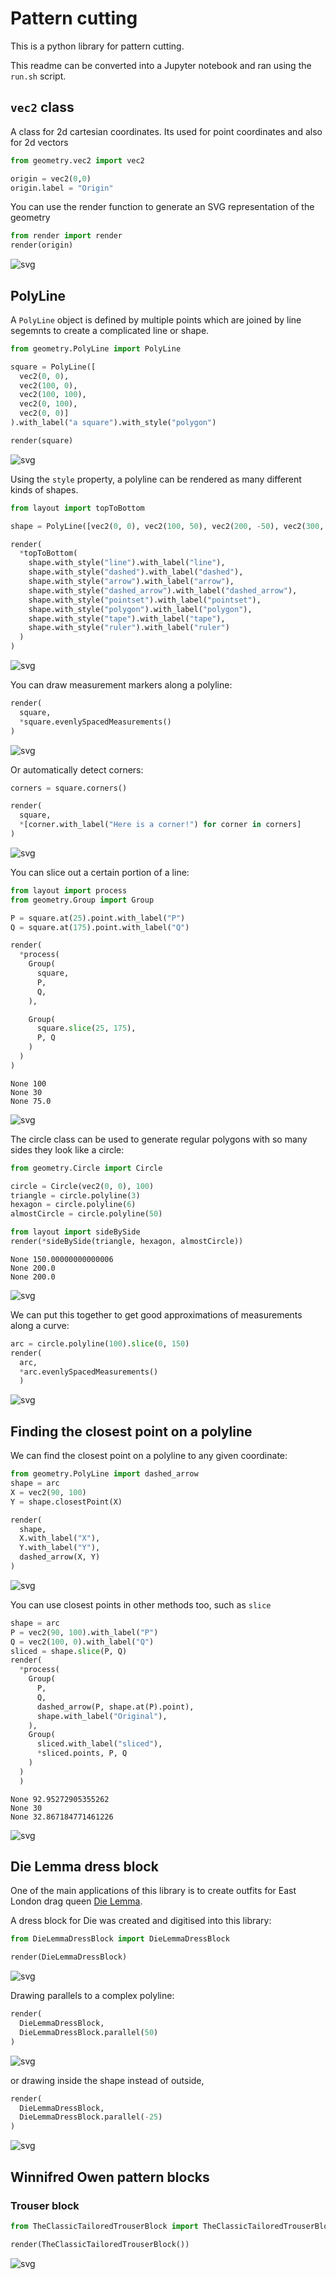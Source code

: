 # Pattern cutting

This is a python library for pattern cutting.

This readme can be converted into a Jupyter notebook and ran using the
`run.sh` script.

## `vec2` class

A class for 2d cartesian coordinates. Its used for point coordinates and
also for 2d vectors


```python
from geometry.vec2 import vec2

origin = vec2(0,0)
origin.label = "Origin"

```

You can use the render function to generate an SVG representation of the
geometry


```python
from render import render
render(origin)
```




    
![svg](readme_files/readme_3_0.svg)
    



## PolyLine

A `PolyLine` object is defined by multiple points which are joined by
line segemnts to create a complicated line or shape.


```python
from geometry.PolyLine import PolyLine

square = PolyLine([
  vec2(0, 0), 
  vec2(100, 0), 
  vec2(100, 100), 
  vec2(0, 100), 
  vec2(0, 0)]
).with_label("a square").with_style("polygon")

render(square)
```




    
![svg](readme_files/readme_5_0.svg)
    



Using the `style` property, a polyline can be rendered as many different
kinds of shapes.


```python
from layout import topToBottom

shape = PolyLine([vec2(0, 0), vec2(100, 50), vec2(200, -50), vec2(300, 0)])

render(
  *topToBottom(
    shape.with_style("line").with_label("line"),
    shape.with_style("dashed").with_label("dashed"),
    shape.with_style("arrow").with_label("arrow"),
    shape.with_style("dashed_arrow").with_label("dashed_arrow"),
    shape.with_style("pointset").with_label("pointset"),
    shape.with_style("polygon").with_label("polygon"),
    shape.with_style("tape").with_label("tape"),
    shape.with_style("ruler").with_label("ruler")
  )
)
```




    
![svg](readme_files/readme_7_0.svg)
    



You can draw measurement markers along a polyline:


```python
render(
  square, 
  *square.evenlySpacedMeasurements()
)
```




    
![svg](readme_files/readme_9_0.svg)
    



Or automatically detect corners:


```python
corners = square.corners()

render(
  square,
  *[corner.with_label("Here is a corner!") for corner in corners]
)
```




    
![svg](readme_files/readme_11_0.svg)
    



You can slice out a certain portion of a line:


```python
from layout import process
from geometry.Group import Group

P = square.at(25).point.with_label("P")
Q = square.at(175).point.with_label("Q")

render(
  *process(
    Group(
      square,
      P,
      Q,
    ),

    Group(
      square.slice(25, 175),
      P, Q
    )
  )
)
```

    None 100
    None 30
    None 75.0





    
![svg](readme_files/readme_13_1.svg)
    



The circle class can be used to generate regular polygons with so many
sides they look like a circle:


```python
from geometry.Circle import Circle

circle = Circle(vec2(0, 0), 100)
triangle = circle.polyline(3)
hexagon = circle.polyline(6)
almostCircle = circle.polyline(50)

from layout import sideBySide
render(*sideBySide(triangle, hexagon, almostCircle))
```

    None 150.00000000000006
    None 200.0
    None 200.0





    
![svg](readme_files/readme_15_1.svg)
    



We can put this together to get good approximations of measurements
along a curve:


```python
arc = circle.polyline(100).slice(0, 150)
render(
  arc,
  *arc.evenlySpacedMeasurements()
  )
```




    
![svg](readme_files/readme_17_0.svg)
    



## Finding the closest point on a polyline

We can find the closest point on a polyline to any given coordinate:


```python
from geometry.PolyLine import dashed_arrow
shape = arc
X = vec2(90, 100)
Y = shape.closestPoint(X)

render(
  shape,
  X.with_label("X"),
  Y.with_label("Y"),
  dashed_arrow(X, Y)
)
```




    
![svg](readme_files/readme_19_0.svg)
    



You can use closest points in other methods too, such as `slice`


```python
shape = arc
P = vec2(90, 100).with_label("P")
Q = vec2(100, 0).with_label("Q")
sliced = shape.slice(P, Q)
render(
  *process(
    Group(
      P,
      Q,
      dashed_arrow(P, shape.at(P).point),
      shape.with_label("Original"), 
    ),
    Group(
      sliced.with_label("sliced"), 
      *sliced.points, P, Q
    )
  )
  )
```

    None 92.95272905355262
    None 30
    None 32.867184771461226





    
![svg](readme_files/readme_21_1.svg)
    



## Die Lemma dress block

One of the main applications of this library is to create outfits for
East London drag queen [Die
Lemma](https://www.instagram.com/die.lemma/).

A dress block for Die was created and digitised into this library:


```python
from DieLemmaDressBlock import DieLemmaDressBlock

render(DieLemmaDressBlock)
```




    
![svg](readme_files/readme_23_0.svg)
    



Drawing parallels to a complex polyline:


```python
render(
  DieLemmaDressBlock,
  DieLemmaDressBlock.parallel(50)
)
```




    
![svg](readme_files/readme_25_0.svg)
    



or drawing inside the shape instead of outside,


```python
render(
  DieLemmaDressBlock,
  DieLemmaDressBlock.parallel(-25)
)
```




    
![svg](readme_files/readme_27_0.svg)
    



## Winnifred Owen pattern blocks

### Trouser block


```python
from TheClassicTailoredTrouserBlock import TheClassicTailoredTrouserBlock

render(TheClassicTailoredTrouserBlock())
```




    
![svg](readme_files/readme_29_0.svg)
    



